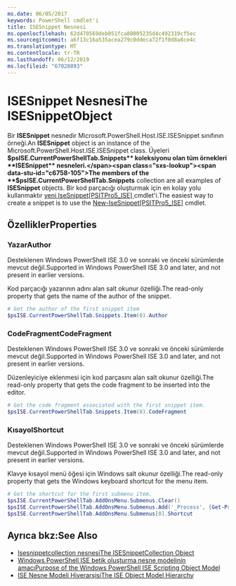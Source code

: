 ```yaml
---
ms.date: 06/05/2017
keywords: PowerShell cmdlet'i
title: ISESnippet Nesnesi
ms.openlocfilehash: 62d470569deb051fca80005235d4c492319cf5ec
ms.sourcegitcommit: a6f13c16a535acea279c0ddeca72f1f0d8a8ce4c
ms.translationtype: MT
ms.contentlocale: tr-TR
ms.lasthandoff: 06/12/2019
ms.locfileid: "67028893"
---
```

# <a name="the-isesnippetobject"></a><span data-ttu-id="c6758-103">ISESnippet Nesnesi</span><span class="sxs-lookup"><span data-stu-id="c6758-103">The ISESnippetObject</span></span>

<span data-ttu-id="c6758-104">Bir **ISESnippet** nesnedir Microsoft.PowerShell.Host.ISE.ISESnippet sınıfının örneği.</span><span class="sxs-lookup"><span data-stu-id="c6758-104">An **ISESnippet** object is an instance of the Microsoft.PowerShell.Host.ISE.ISESnippet class.</span></span> <span data-ttu-id="c6758-105">Üyeleri **$psISE.CurrentPowerShellTab.Snippets** koleksiyonu olan tüm örnekleri **ISESnippet** nesneleri.</span><span class="sxs-lookup"><span data-stu-id="c6758-105">The members of the **$psISE.CurrentPowerShellTab.Snippets** collection are all examples of **ISESnippet** objects.</span></span> <span data-ttu-id="c6758-106">Bir kod parçacığı oluşturmak için en kolay yolu kullanmaktır [yeni IseSnippet&#91;PSITPro5_ISE&#93; ](https://technet.microsoft.com/library/0a6339a3-2683-4a8e-8929-90ad9a95c3e0) cmdlet'i.</span><span class="sxs-lookup"><span data-stu-id="c6758-106">The easiest way to create a snippet is to use the [New-IseSnippet&#91;PSITPro5_ISE&#93;](https://technet.microsoft.com/library/0a6339a3-2683-4a8e-8929-90ad9a95c3e0) cmdlet.</span></span>

## <a name="properties"></a><span data-ttu-id="c6758-107">Özellikler</span><span class="sxs-lookup"><span data-stu-id="c6758-107">Properties</span></span>

### <a name="author"></a><span data-ttu-id="c6758-108">Yazar</span><span class="sxs-lookup"><span data-stu-id="c6758-108">Author</span></span>

<span data-ttu-id="c6758-109">Desteklenen Windows PowerShell ISE 3.0 ve sonraki ve önceki sürümlerde mevcut değil.</span><span class="sxs-lookup"><span data-stu-id="c6758-109">Supported in Windows PowerShell ISE 3.0 and later, and not present in earlier versions.</span></span>

<span data-ttu-id="c6758-110">Kod parçacığı yazarının adını alan salt okunur özelliği.</span><span class="sxs-lookup"><span data-stu-id="c6758-110">The read-only property that gets the name of the author of the snippet.</span></span>

```powershell
# Get the author of the first snippet item
$psISE.CurrentPowerShellTab.Snippets.Item(0).Author
```

### <a name="codefragment"></a><span data-ttu-id="c6758-111">CodeFragment</span><span class="sxs-lookup"><span data-stu-id="c6758-111">CodeFragment</span></span>

<span data-ttu-id="c6758-112">Desteklenen Windows PowerShell ISE 3.0 ve sonraki ve önceki sürümlerde mevcut değil.</span><span class="sxs-lookup"><span data-stu-id="c6758-112">Supported in Windows PowerShell ISE 3.0 and later, and not present in earlier versions.</span></span>

<span data-ttu-id="c6758-113">Düzenleyiciye eklenmesi için kod parçasını alan salt okunur özelliği.</span><span class="sxs-lookup"><span data-stu-id="c6758-113">The read-only property that gets the code fragment to be inserted into the editor.</span></span>

```powershell
# Get the code fragment associated with the first snippet item.
$psISE.CurrentPowerShellTab.Snippets.Item(0).CodeFragment
```

### <a name="shortcut"></a><span data-ttu-id="c6758-114">Kısayol</span><span class="sxs-lookup"><span data-stu-id="c6758-114">Shortcut</span></span>

<span data-ttu-id="c6758-115">Desteklenen Windows PowerShell ISE 3.0 ve sonraki ve önceki sürümlerde mevcut değil.</span><span class="sxs-lookup"><span data-stu-id="c6758-115">Supported in Windows PowerShell ISE 3.0 and later, and not present in earlier versions.</span></span>

<span data-ttu-id="c6758-116">Klavye kısayol menü öğesi için Windows salt okunur özelliği.</span><span class="sxs-lookup"><span data-stu-id="c6758-116">The read-only property that gets the Windows keyboard shortcut for the menu item.</span></span>

```powershell
# Get the shortcut for the first submenu item.
$psISE.CurrentPowerShellTab.AddOnsMenu.Submenus.Clear()
$psISE.CurrentPowerShellTab.AddOnsMenu.Submenus.Add('_Process', {Get-Process}, 'Alt+P')
$psISE.CurrentPowerShellTab.AddOnsMenu.Submenus[0].Shortcut
```

## <a name="see-also"></a><span data-ttu-id="c6758-117">Ayrıca bkz:</span><span class="sxs-lookup"><span data-stu-id="c6758-117">See Also</span></span>

- [<span data-ttu-id="c6758-118">Isesnippetcollection nesnesi</span><span class="sxs-lookup"><span data-stu-id="c6758-118">The ISESnippetCollection Object</span></span>](The-ISESnippetCollection-Object.md)
- [<span data-ttu-id="c6758-119">Windows PowerShell ISE betik oluşturma nesne modelinin amacı</span><span class="sxs-lookup"><span data-stu-id="c6758-119">Purpose of the Windows PowerShell ISE Scripting Object Model</span></span>](purpose-of-the-windows-powershell-ise-scripting-object-model.md)
- [<span data-ttu-id="c6758-120">ISE Nesne Modeli Hiyerarşisi</span><span class="sxs-lookup"><span data-stu-id="c6758-120">The ISE Object Model Hierarchy</span></span>](The-ISE-Object-Model-Hierarchy.md)
